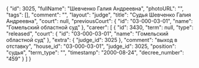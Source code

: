 {
    "id": 3025,
    "fullName": "Шевченко Галия Андреевна",
    "photoURL": "",
    "tags": [],
    "comment": "",
    "layout": "judge",
    "title": "Судья Шевченко Галия Андреевна",
    "court": null,
    "previousCourt": {
        "id": "03-000-03-01",
        "name": "Гомельский областной суд"
    },
    "career": [
        {
            "id": 3430,
            "term": null,
            "type": "released",
            "court": {
                "id": "03-000-03-01",
                "name": "Гомельский областной суд"
            },
            "extra": {
                "judge_id": 3025
            },
            "comment": "выход в отставку",
            "house_id": "03-000-03-01",
            "judge_id": 3025,
            "position": "судья",
            "term_type": "",
            "timestamp": "2000-08-24",
            "decree_number": "459"
        }
    ]
}